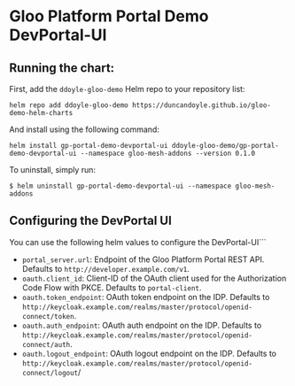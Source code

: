 # Gloo Platform Portal Demo DevPortal-UI

## Running the chart:

First, add the `ddoyle-gloo-demo` Helm repo to your repository list:
```
helm repo add ddoyle-gloo-demo https://duncandoyle.github.io/gloo-demo-helm-charts
```

And install using the following command:
```
helm install gp-portal-demo-devportal-ui ddoyle-gloo-demo/gp-portal-demo-devportal-ui --namespace gloo-mesh-addons --version 0.1.0
```

To uninstall, simply run:
```
$ helm uninstall gp-portal-demo-devportal-ui --namespace gloo-mesh-addons
```

## Configuring the DevPortal UI
You can use the following helm values to configure the DevPortal-UI```
* `portal_server.url`: Endpoint of the Gloo Platform Portal REST API. Defaults to `http://developer.example.com/v1`.
* `oauth.client_id`: Client-ID of the OAuth client used for the Authorization Code Flow with PKCE. Defaults to `portal-client`.
* `oauth.token_endpoint`: OAuth token endpoint on the IDP. Defaults to `http://keycloak.example.com/realms/master/protocol/openid-connect/token`.
* `oauth.auth_endpoint`: OAuth auth endpoint on the IDP. Defaults to `http://keycloak.example.com/realms/master/protocol/openid-connect/auth`.
* `oauth.logout_endpoint`: OAuth logout endpoint on the IDP. Defaults to `http://keycloak.example.com/realms/master/protocol/openid-connect/logout`/